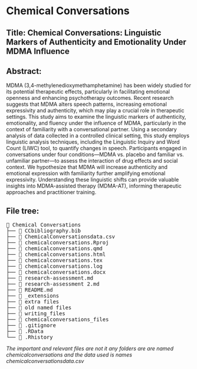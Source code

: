 # Chemical Conversations
## Title: Chemical Conversations: Linguistic Markers of Authenticity and Emotionality Under MDMA Influence
## Abstract: 
MDMA (3,4-methylenedioxymethamphetamine) has been widely studied for its potential therapeutic effects, particularly in facilitating emotional openness and enhancing psychotherapy outcomes. Recent research suggests that MDMA alters speech patterns, increasing emotional expressivity and authenticity, which may play a crucial role in therapeutic settings. This study aims to examine the linguistic markers of authenticity, emotionality, and fluency under the influence of MDMA, particularly in the context of familiarity with a conversational partner. Using a secondary analysis of data collected in a controlled clinical setting, this study employs linguistic analysis techniques, including the Linguistic Inquiry and Word Count (LIWC) tool, to quantify changes in speech. Participants engaged in conversations under four conditions—MDMA vs. placebo and familiar vs. unfamiliar partner—to assess the interaction of drug effects and social context. We hypothesize that MDMA will increase authenticity and emotional expression with familiarity further amplifying emotional expressivity. Understanding these linguistic shifts can provide valuable insights into MDMA-assisted therapy (MDMA-AT), informing therapeutic approaches and practitioner training.
## File tree:
<pre>
📂 Chemical Conversations
├── 📄 CCbibliography.bib
├── 📄 ChemicalConversationsdata.csv
├── 📄 chemicalconversations.Rproj
├── 📄 chemicalconversations.qmd
├── 📄 chemicalconversations.html
├── 📄 chemicalconversations.tex
├── 📄 chemicalconversations.log
├── 📄 chemicalconversations.docx
├── 📄 research-assessment.md
├── 📄 research-assessment 2.md
├── 📄 README.md
├── 📂 _extensions
├── 📂 extra files
├── 📂 old named files
├── 📂 writing_files
├── 📂 chemicalconversations_files
├── 📄 .gitignore
├── 📄 .RData
└── 📄 .Rhistory
</pre>
*The important and relevant files are not it any folders are are named chemicalconversations and the data used is names chemicalconversationsdata.csv*